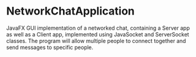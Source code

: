 # NetworkChatApplication
JavaFX GUI implementation of a networked chat, containing a Server app as well as a Client app, implemented using JavaSocket and ServerSocket classes. The program will allow multiple people to connect together and send messages to specific people.
